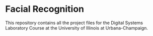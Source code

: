 # Facial Recognition


This repository contains all the project files for the Digital Systems Laboratory Course at the University of Illinois at Urbana-Champaign. 

